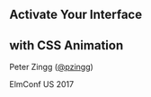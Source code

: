
## Activate Your Interface
## with CSS Animation

Peter Zingg \([@pzingg](https://twitter.com/pzingg)\)

ElmConf US 2017
